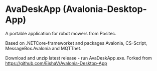 # AvaDeskApp (Avalonia-Desktop-App)
A portable application for robot mowers from Positec.

Based on .NETCore-frameworket and packages Avalonia, CS-Script, MessageBox.Avalonia and MQTTnet.

Download and unzip latest release - run AvaDeskApp.exe.
Forked from https://github.com/EishaV/Avalonia-Desktop-App
